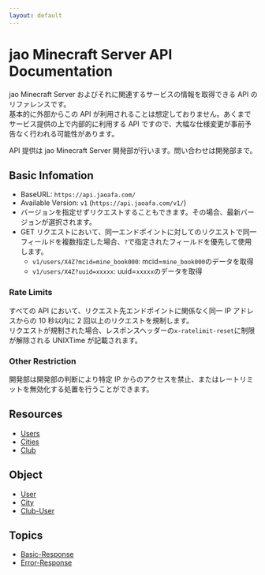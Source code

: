 ```yaml
---
layout: default
---
```


# jao Minecraft Server API Documentation

jao Minecraft Server およびそれに関連するサービスの情報を取得できる API のリファレンスです。  
基本的に外部からこの API が利用されることは想定しておりません。あくまでサービス提供の上で内部的に利用する API ですので、大幅な仕様変更が事前予告なく行われる可能性があります。

API 提供は jao Minecraft Server 開発部が行います。問い合わせは開発部まで。

## Basic Infomation

- BaseURL: `https://api.jaoafa.com/`
- Available Version: `v1` (`https://api.jaoafa.com/v1/`)
- バージョンを指定せずリクエストすることもできます。その場合、最新バージョンが選択されます。
- GET リクエストにおいて、同一エンドポイントに対してのリクエストで同一フィールドを複数指定した場合、`?`で指定されたフィールドを優先して使用します。
  - `v1/users/X4Z?mcid=mine_book000`: mcid=`mine_book000`のデータを取得
  - `v1/users/X4Z?uuid=xxxxx`: uuid=`xxxxx`のデータを取得

### Rate Limits

すべての API において、リクエスト先エンドポイントに関係なく同一 IP アドレスからの 10 秒以内に 2 回以上のリクエストを規制します。  
リクエストが規制された場合、レスポンスヘッダーの`x-ratelimit-reset`に制限が解除される UNIXTime が記載されます。

### Other Restriction

開発部は開発部の判断により特定 IP からのアクセスを禁止、またはレートリミットを無効化する処置を行うことができます。

## Resources

- [Users](/api-docs/resources/users)
- [Cities](/api-docs/resources/cities)
- [Club](/api-docs/resources/club)

## Object

- [User](/api-docs/object/user)
- [City](/api-docs/object/city)
- [Club-User](/api-docs/object/club-user)

## Topics

- [Basic-Response](/api-docs/topics/basic-response)
- [Error-Response](/api-docs/topics/error-response)
